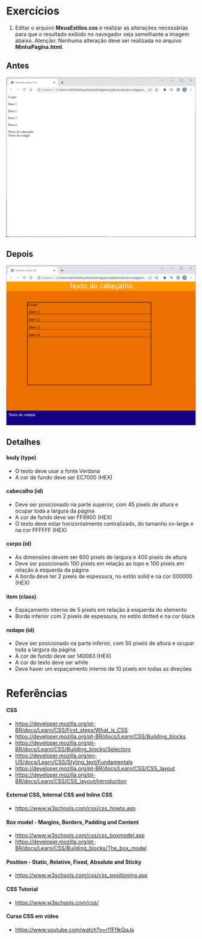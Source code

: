 # Exercícios

1) Editar o arquivo **MeusEstilos.css** e realizar as alterações necessárias para que o resultado exibido no navegador seja semelhante a imagem abaixo.
Atenção: Nenhuma alteração deve ser realizada no arquivo **MinhaPagina.html**.

## Antes
![img](https://raw.githubusercontent.com/rodrigo-leonhardt/estudos-estagiarios/main/Semana%2013/Assets/imgAntes.png)

## Depois
![img](https://raw.githubusercontent.com/rodrigo-leonhardt/estudos-estagiarios/main/Semana%2013/Assets/imgDepois.png)

## Detalhes

#### body (type)
- O texto deve usar a fonte Verdana
- A cor de fundo deve ser EC7000 (HEX)

#### cabecalho (id)
- Deve ser posicionado na parte superior, com 45 pixels de altura e ocupar toda a largura da página
- A cor de fundo deve ser FF9900 (HEX)
- O texto deve estar horizontalmente centralizado, do tamanho xx-large e na cor FFFFFF (HEX)

#### corpo (id)
- As dimensões devem ser 600 pixels de largura e 400 pixels de altura
- Deve ser posicionado 100 pixels em relação ao topo e 100 pixels em relação à esquerda da página
- A borda deve ter 2 pixels de espessura, no estilo solid e na cor 000000 (HEX)

#### item (class)
- Espaçamento interno de 5 pixels em relação à esquerda do elemento
- Borda inferior com 2 pixels de espessura, no estilo dotted e na cor black

#### rodape (id)
- Deve ser posicionado na parte inferior, com 50 pixels de altura e ocupar toda a largura da página
- A cor de fundo deve ser 140083 (HEX)
- A cor do texto deve ser white
- Deve haver um espaçamento interno de 10 pixels em todas as direções

# Referências

#### CSS
- https://developer.mozilla.org/pt-BR/docs/Learn/CSS/First_steps/What_is_CSS
- https://developer.mozilla.org/pt-BR/docs/Learn/CSS/Building_blocks
- https://developer.mozilla.org/pt-BR/docs/Learn/CSS/Building_blocks/Selectors
- https://developer.mozilla.org/en-US/docs/Learn/CSS/Styling_text/Fundamentals
- https://developer.mozilla.org/pt-BR/docs/Learn/CSS/CSS_layout
- https://developer.mozilla.org/pt-BR/docs/Learn/CSS/CSS_layout/Introduction

#### External CSS, Internal CSS and Inline CSS
- https://www.w3schools.com/css/css_howto.asp

#### Box model - Margins, Borders, Padding and Content
- https://www.w3schools.com/css/css_boxmodel.asp
- https://developer.mozilla.org/pt-BR/docs/Learn/CSS/Building_blocks/The_box_model

#### Position - Static, Relative, Fixed, Absolute and Sticky
- https://www.w3schools.com/css/css_positioning.asp

#### CSS Tutorial
- https://www.w3schools.com/css/

#### Curso CSS em vídeo
- https://www.youtube.com/watch?v=r11FflkQqJs